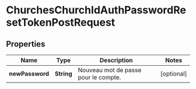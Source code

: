

# ChurchesChurchIdAuthPasswordResetTokenPostRequest


## Properties

| Name | Type | Description | Notes |
|------------ | ------------- | ------------- | -------------|
|**newPassword** | **String** | Nouveau mot de passe pour le compte. |  [optional] |



